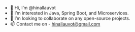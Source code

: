 - 👋 Hi, I’m @hinallauvot
- 💞️ I’m interested in Java, Spring Boot, and Microservices.
- 👀 I’m looking to collaborate on any open-source projects.
- 📫 Contact me on - hinallauvot@gmail.com

<!---
hinallauvot/hinallauvot is a ✨ special ✨ repository because its `README.md` (this file) appears on your GitHub profile.
You can click the Preview link to take a look at your changes.
--->

